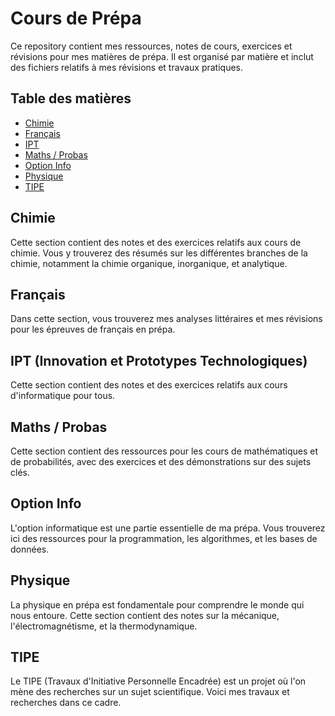 # Cours de Prépa

Ce repository contient mes ressources, notes de cours, exercices et révisions pour mes matières de prépa. Il est organisé par matière et inclut des fichiers relatifs à mes révisions et travaux pratiques.

## Table des matières

- [Chimie](#chimie)
- [Français](#fran%C3%A7ais)
- [IPT](#ipt)
- [Maths / Probas](#maths--probas)
- [Option Info](#option-info)
- [Physique](#physique)
- [TIPE](#tipe)

## Chimie

Cette section contient des notes et des exercices relatifs aux cours de chimie. Vous y trouverez des résumés sur les différentes branches de la chimie, notamment la chimie organique, inorganique, et analytique.

## Français

Dans cette section, vous trouverez mes analyses littéraires et mes révisions pour les épreuves de français en prépa.

## IPT (Innovation et Prototypes Technologiques)

Cette section contient des notes et des exercices relatifs aux cours d'informatique pour tous.

## Maths / Probas

Cette section contient des ressources pour les cours de mathématiques et de probabilités, avec des exercices et des démonstrations sur des sujets clés.

## Option Info

L'option informatique est une partie essentielle de ma prépa. Vous trouverez ici des ressources pour la programmation, les algorithmes, et les bases de données.

## Physique

La physique en prépa est fondamentale pour comprendre le monde qui nous entoure. Cette section contient des notes sur la mécanique, l'électromagnétisme, et la thermodynamique.

## TIPE

Le TIPE (Travaux d'Initiative Personnelle Encadrée) est un projet où l'on mène des recherches sur un sujet scientifique. Voici mes travaux et recherches dans ce cadre.
